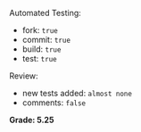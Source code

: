 Automated Testing:
  * fork: `true`
  * commit: `true`
  * build: `true`
  * test: `true`

Review:
  * new tests added: `almost none`
  * comments: `false`

**Grade: 5.25**
